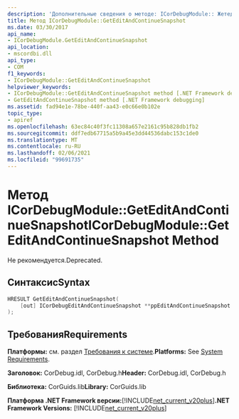 ```yaml
---
description: 'Дополнительные сведения о методе: ICorDebugModule:: Жетедитандконтинуеснапшот'
title: Метод ICorDebugModule::GetEditAndContinueSnapshot
ms.date: 03/30/2017
api_name:
- ICorDebugModule.GetEditAndContinueSnapshot
api_location:
- mscordbi.dll
api_type:
- COM
f1_keywords:
- ICorDebugModule::GetEditAndContinueSnapshot
helpviewer_keywords:
- ICorDebugModule::GetEditAndContinueSnapshot method [.NET Framework debugging]
- GetEditAndContinueSnapshot method [.NET Framework debugging]
ms.assetid: fad94e1e-78be-440f-aa43-e0c66e0b102e
topic_type:
- apiref
ms.openlocfilehash: 63ec84c40f3fc11308a657e2161c95b828db1fb2
ms.sourcegitcommit: ddf7edb67715a5b9a45e3dd44536dabc153c1de0
ms.translationtype: MT
ms.contentlocale: ru-RU
ms.lasthandoff: 02/06/2021
ms.locfileid: "99691735"
---
```

# <a name="icordebugmodulegeteditandcontinuesnapshot-method"></a><span data-ttu-id="b55ae-103">Метод ICorDebugModule::GetEditAndContinueSnapshot</span><span class="sxs-lookup"><span data-stu-id="b55ae-103">ICorDebugModule::GetEditAndContinueSnapshot Method</span></span>

<span data-ttu-id="b55ae-104">Не рекомендуется.</span><span class="sxs-lookup"><span data-stu-id="b55ae-104">Deprecated.</span></span>  
  
## <a name="syntax"></a><span data-ttu-id="b55ae-105">Синтаксис</span><span class="sxs-lookup"><span data-stu-id="b55ae-105">Syntax</span></span>  
  
```cpp  
HRESULT GetEditAndContinueSnapshot(  
    [out] ICorDebugEditAndContinueSnapshot **ppEditAndContinueSnapshot  
);  
```  
  
## <a name="requirements"></a><span data-ttu-id="b55ae-106">Требования</span><span class="sxs-lookup"><span data-stu-id="b55ae-106">Requirements</span></span>  

 <span data-ttu-id="b55ae-107">**Платформы:** см. раздел [Требования к системе](../../get-started/system-requirements.md).</span><span class="sxs-lookup"><span data-stu-id="b55ae-107">**Platforms:** See [System Requirements](../../get-started/system-requirements.md).</span></span>  
  
 <span data-ttu-id="b55ae-108">**Заголовок:** CorDebug.idl, CorDebug.h</span><span class="sxs-lookup"><span data-stu-id="b55ae-108">**Header:** CorDebug.idl, CorDebug.h</span></span>  
  
 <span data-ttu-id="b55ae-109">**Библиотека:** CorGuids.lib</span><span class="sxs-lookup"><span data-stu-id="b55ae-109">**Library:** CorGuids.lib</span></span>  
  
 <span data-ttu-id="b55ae-110">**Платформа .NET Framework версии:**[!INCLUDE[net_current_v20plus](../../../../includes/net-current-v20plus-md.md)]</span><span class="sxs-lookup"><span data-stu-id="b55ae-110">**.NET Framework Versions:** [!INCLUDE[net_current_v20plus](../../../../includes/net-current-v20plus-md.md)]</span></span>
